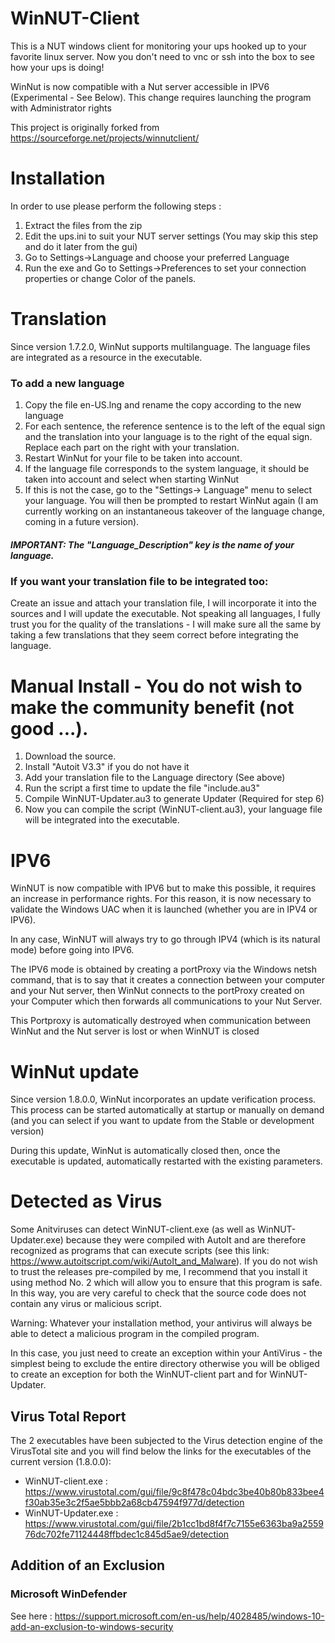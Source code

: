# WinNUT-Client
This is a NUT windows client for monitoring your ups hooked up to your favorite linux server.
Now you don't need to vnc or ssh into the box to see how your ups is doing!

WinNut is now compatible with a Nut server accessible in IPV6 (Experimental - See Below).
This change requires launching the program with Administrator rights

This project is originally forked from https://sourceforge.net/projects/winnutclient/

# Installation
In order to use please perform the following steps :
1. Extract the files from the zip
2. Edit the ups.ini to suit your NUT server settings
(You may skip this step and do it later from the gui)
3. Go to Settings->Language and choose your preferred Language
4. Run the exe and Go to Settings->Preferences to set your connection properties or change Color of the panels.

# Translation
Since version 1.7.2.0, WinNut supports multilanguage.
The language files are integrated as a resource in the executable.

### To add a new language

 1. Copy the file en-US.lng and rename the copy according to the new language
 2. For each sentence, the reference sentence is to the left of the equal sign and the translation into your language is to the right of the equal sign.
Replace each part on the right with your translation.
 3. Restart WinNut for your file to be taken into account.
 4. If the language file corresponds to the system language, it should
    be taken into account and select when starting WinNut
 5. If this is not the case, go to the "Settings-> Language" menu to
    select your language. You will then be prompted to restart WinNut
    again (I am currently working on an instantaneous takeover of the
    language change, coming in a future version).
##### IMPORTANT: The "Language_Description" key is the name of your language.

### If you want your translation file to be integrated too:

Create an issue and attach your translation file, I will incorporate it into the sources and I will update the executable.
Not speaking all languages, I fully trust you for the quality of the translations - I will make sure all the same by taking a few translations that they seem correct before integrating the language.

# Manual Install - You do not wish to make the community benefit (not good ...).

 1. Download the source.
 2. Install "Autoit V3.3" if you do not have it
 3. Add your translation file to the Language directory (See above)
 4. Run the script a first time to update the file "include.au3"
 5. Compile WinNUT-Updater.au3 to generate Updater (Required for step 6)
 6. Now you can compile the script (WinNUT-client.au3), your language file will be integrated into the executable.

# IPV6
WinNUT is now compatible with IPV6 but to make this possible, it requires an increase in performance rights.
For this reason, it is now necessary to validate the Windows UAC when it is launched (whether you are in IPV4 or IPV6).

In any case, WinNUT will always try to go through IPV4 (which is its natural mode) before going into IPV6.

The IPV6 mode is obtained by creating a portProxy via the Windows netsh command, that is to say that it creates a connection between your computer and your Nut server, then WinNut connects to the portProxy created on your Computer which then forwards all communications to your Nut Server.

This Portproxy is automatically destroyed when communication between WinNut and the Nut server is lost or when WinNUT is closed

# WinNut update

Since version 1.8.0.0, WinNut incorporates an update verification process.
This process can be started automatically at startup or manually on demand (and you can select if you want to update from the Stable or development version)

During this update, WinNut is automatically closed then, once the executable is updated, automatically restarted with the existing parameters.

# Detected as Virus
Some Anitviruses can detect WinNUT-client.exe (as well as WinNUT-Updater.exe) because they were compiled with AutoIt and are therefore recognized as programs that can execute scripts (see this link: https://www.autoitscript.com/wiki/AutoIt_and_Malware).
If you do not wish to trust the releases pre-compiled by me, I recommend that you install it using method No. 2 which will allow you to ensure that this program is safe.
In this way, you are very careful to check that the source code does not contain any virus or malicious script.

Warning: Whatever your installation method, your antivirus will always be able to detect a malicious program in the compiled program.

In this case, you just need to create an exception within your AntiVirus - the simplest being to exclude the entire directory otherwise you will be obliged to create an exception for both the WinNUT-client part and for WinNUT-Updater.

## Virus Total Report
The 2 executables have been subjected to the Virus detection engine of the VirusTotal site and you will find below the links for the executables of the current version (1.8.0.0):
- WinNUT-client.exe : https://www.virustotal.com/gui/file/9c8f478c04bdc3be40b80b833bee4f30ab35e3c2f5ae5bbb2a68cb47594f977d/detection
- WinNUT-Updater.exe : https://www.virustotal.com/gui/file/2b1cc1bd8f4f7c7155e6363ba9a255976dc702fe71124448ffbdec1c845d5ae9/detection

## Addition of an Exclusion

### Microsoft WinDefender
See here : https://support.microsoft.com/en-us/help/4028485/windows-10-add-an-exclusion-to-windows-security
